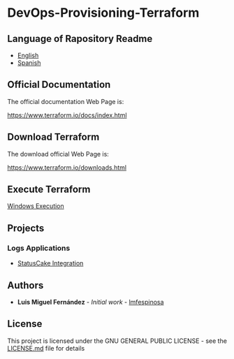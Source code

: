 # DevOps-Provisioning-Terraform

## Language of Rapository Readme

* [English](README.en-GB.md)
* [Spanish](README.md)

## Official Documentation

The official documentation Web Page is:

https://www.terraform.io/docs/index.html

## Download Terraform

The download official Web Page is:

https://www.terraform.io/downloads.html

## Execute Terraform

[Windows Execution](Documentation/en/Execution/windows_execution.en-GB.md)

## Projects

### Logs Applications

* [StatusCake Integration](Documentation/en/Projects/Logs/StatusCake/doc_statuscake.en-GB.md)

## Authors

* **Luis Miguel Fernández** - *Initial work* - [lmfespinosa](https://github.com/lmfespinosa)

## License

This project is licensed under the GNU GENERAL PUBLIC LICENSE - see the [LICENSE.md](LICENSE.md) file for details
